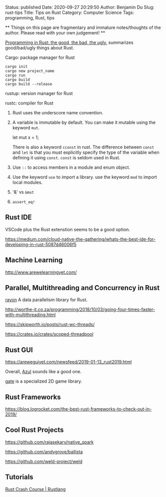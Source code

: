 Status: published
Date: 2020-09-27 20:29:50
Author: Benjamin Du
Slug: rust-tips
Title: Tips on Rust
Category: Computer Science
Tags: programming, Rust, tips

**
Things on this page are fragmentary and immature notes/thoughts of the author.
Please read with your own judgement!
**


[Programming in Rust: the good, the bad, the ugly.](https://hackernoon.com/programming-in-rust-the-good-the-bad-the-ugly-d06f8d8b7738)
summarizes good/bad/ugly things about Rust.

Cargo: package manager for Rust

    cargo init
    cargo new project_name
    cargo run
    cargo build
    cargo build --release

rustup: version manager for Rust

rustc: compiler for Rust

1. Rust uses the underscore name convention.

2. A variable is immutable by default.
    You can make it mutable using the keyword `mut`.

    let mut x = 1;

    There is also a keyword `cconst` in rust. 
    The difference between `const` and `let` is that 
    you must explicitly specify the type of the variable when defining it using `const`.
    `const` is seldom used in Rust.

3. Use `::` to access members in a module and enum object.

4. Use the keyword `use` to import a library.
    use the keyword `mod` to import local modules.

5. '&' vs `&mut`

6. `assert_eq!`


## Rust IDE

VSCode plus the Rust extenstion seems to be a good option.

https://medium.com/cloud-native-the-gathering/whats-the-best-ide-for-developing-in-rust-5087d46006f5

## Machine Learning

http://www.arewelearningyet.com/

## Parallel, Multithreading and Concurrency in Rust

[rayon](https://github.com/rayon-rs/rayon)
A data parallelism library for Rust.

http://worthe-it.co.za/programming/2018/10/03/going-four-times-faster-with-multithreading.html

https://skipworth.io/posts/rust-wc-threads/

https://crates.io/crates/scoped-threadpool

## Rust GUI

https://areweguiyet.com/newsfeed/2019-01-13_rust2019.html

Overall, 
[Azul](https://github.com/maps4print/azul)
sounds like a good one.

[gate](https://github.com/SergiusIW/gate)
is a specialized 2D game library.

## Rust Frameworks

https://blog.logrocket.com/the-best-rust-frameworks-to-check-out-in-2019/

## Cool Rust Projects

https://github.com/rajasekarv/native_spark

https://github.com/andygrove/ballista

https://github.com/weld-project/weld

## Tutorials

[Rust Crash Course | Rustlang](https://www.youtube.com/watch?v=zF34dRivLOw)
